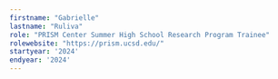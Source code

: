 ```yaml
---
firstname: "Gabrielle"
lastname: "Ruliva"
role: "PRISM Center Summer High School Research Program Trainee"
rolewebsite: "https://prism.ucsd.edu/"
startyear: '2024'
endyear: '2024'
---
```

